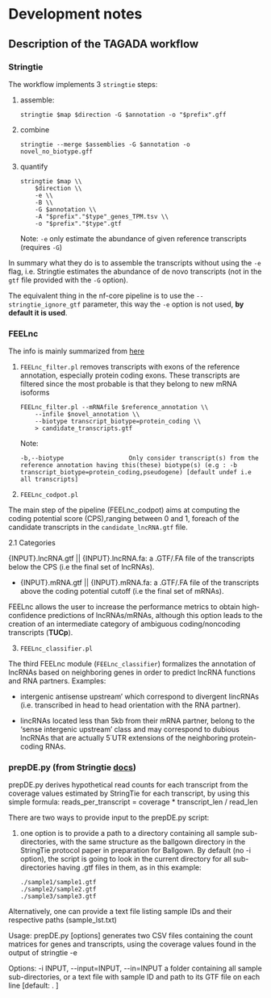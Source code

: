 # Development notes

## Description of the TAGADA workflow

### Stringtie

The workflow implements 3 `stringtie` steps:

1. assemble:

    ```console
    stringtie $map $direction -G $annotation -o "$prefix".gff
    ```

2. combine

    ```console
    stringtie --merge $assemblies -G $annotation -o novel_no_biotype.gff
    ```

3. quantify

    ```console
    stringtie $map \\
        $direction \\
        -e \\
        -B \\
        -G $annotation \\
        -A "$prefix"."$type"_genes_TPM.tsv \\
        -o "$prefix"."$type".gtf
    ```

    Note: `-e` only estimate the abundance of given reference transcripts (requires `-G`)

In summary what they do is to assemble the transcripts without using the `-e` flag, i.e. Stringtie estimates the abundance of de novo transcripts (not in the `gtf` file provided with the `-G` option).

The equivalent thing in the nf-core pipeline is to use the `--stringtie_ignore_gtf` parameter, this way the `-e` option is not used, **by default it is used**.

### FEELnc

The info is mainly summarized from [here](https://github.com/tderrien/FEELnc)

1. `FEELnc_filter.pl` removes transcripts with exons of the reference annotation, especially protein coding exons. These transcripts are filtered since the most probable is that they belong to new mRNA isoforms

    ```console
    FEELnc_filter.pl --mRNAfile $reference_annotation \\
        --infile $novel_annotation \\
        --biotype transcript_biotype=protein_coding \\
        > candidate_transcripts.gtf
    ```

    Note:

    ```console
    -b,--biotype                  Only consider transcript(s) from the reference annotation having this(these) biotype(s) (e.g : -b transcript_biotype=protein_coding,pseudogene) [default undef i.e all transcripts]
    ```

2. `FEELnc_codpot.pl`

The main step of the pipeline (FEELnc_codpot) aims at computing the coding potential score (CPS),ranging between 0 and 1, foreach of the candidate transcripts in the `candidate_lncRNA.gtf` file.

2.1 Categories

{INPUT}.lncRNA.gtf || {INPUT}.lncRNA.fa: a .GTF/.FA file of the transcripts below the CPS (i.e the final set of lncRNAs).
 - {INPUT}.mRNA.gtf || {INPUT}.mRNA.fa: a .GTF/.FA file of the transcripts above the coding potential cutoff (i.e the final set of mRNAs).

FEELnc allows the user to increase the performance metrics to obtain high-confidence predictions of lncRNAs/mRNAs, although this option leads to the creation of an intermediate category of ambiguous coding/noncoding transcripts (**TUCp**).

3. `FEELnc_classifier.pl`

The third FEELnc module (`FEELnc_classifier`) formalizes the annotation of lncRNAs based on neighboring genes in order to predict lncRNA functions and RNA partners.
Examples: 

* intergenic antisense upstream’ which correspond to divergent lincRNAs (i.e. transcribed in head to head orientation with the RNA partner).

* lincRNAs located less than 5kb from their mRNA partner, belong to the ‘sense intergenic upstream’ class and may correspond to dubious lncRNAs that are actually 5΄UTR extensions of the neighboring protein-coding RNAs.

### prepDE.py (from Stringtie [docs](https://ccb.jhu.edu/software/stringtie/index.shtml?t=manual))

prepDE.py derives hypothetical read counts for each transcript from the coverage values estimated by StringTie for each transcript, by using this simple formula: reads_per_transcript = coverage * transcript_len / read_len

There are two ways to provide input to the prepDE.py script:

1. one option is to provide a path to a directory containing all sample sub-directories, with the same structure as the ballgown directory in the StringTie protocol paper in preparation for Ballgown. By default (no -i option), the script is going to look in the current directory for all sub-directories having .gtf files in them, as in this example:

    ```console
    ./sample1/sample1.gtf
    ./sample2/sample2.gtf
    ./sample3/sample3.gtf
    ```

Alternatively, one can provide a text file listing sample IDs and their respective paths (sample_lst.txt)

Usage: prepDE.py [options]
generates two CSV files containing the count matrices for genes and transcripts, using the coverage values found in the output of stringtie -e

Options:
-i INPUT, --input=INPUT, --in=INPUT	a folder containing all sample sub-directories, or a text file with sample ID and path to its GTF file on each line [default: . ]
